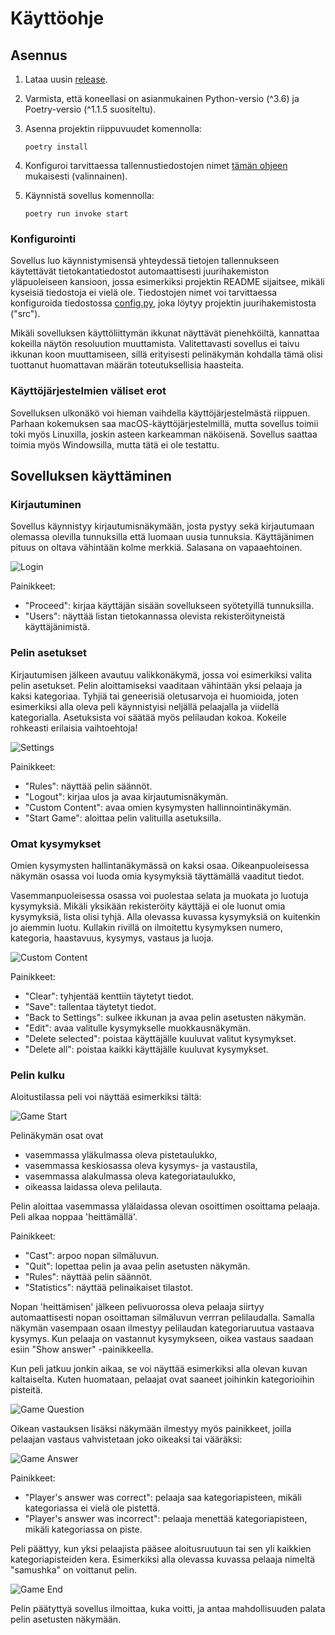 # Käyttöohje

## Asennus

1. Lataa uusin [release](https://github.com/samushka13/ot-harjoitustyo/releases).

2. Varmista, että koneellasi on asianmukainen Python-versio (^3.6) ja Poetry-versio (^1.1.5 suositeltu).

3. Asenna projektin riippuvuudet komennolla:

       poetry install

4. Konfiguroi tarvittaessa tallennustiedostojen nimet [tämän ohjeen](https://github.com/samushka13/ot-harjoitustyo/blob/master/dokumentaatio/kayttoohje.md#konfigurointi) mukaisesti (valinnainen).

5. Käynnistä sovellus komennolla:

       poetry run invoke start

### Konfigurointi

Sovellus luo käynnistymisensä yhteydessä tietojen tallennukseen käytettävät tietokantatiedostot automaattisesti juurihakemiston yläpuoleiseen kansioon, jossa esimerkiksi projektin README sijaitsee, mikäli kyseisiä tiedostoja ei vielä ole. Tiedostojen nimet voi tarvittaessa konfiguroida tiedostossa [config.py](https://github.com/samushka13/ot-harjoitustyo/blob/master/src/config.py), joka löytyy projektin juurihakemistosta ("src").

Mikäli sovelluksen käyttöliittymän ikkunat näyttävät pienehköiltä, kannattaa kokeilla näytön resoluution muuttamista. Valitettavasti sovellus ei taivu ikkunan koon muuttamiseen, sillä erityisesti pelinäkymän kohdalla tämä olisi tuottanut huomattavan määrän toteutuksellisia haasteita.

### Käyttöjärjestelmien väliset erot 

Sovelluksen ulkonäkö voi hieman vaihdella käyttöjärjestelmästä riippuen. Parhaan kokemuksen saa macOS-käyttöjärjestelmillä, mutta sovellus toimii toki myös Linuxilla, joskin asteen karkeamman näköisenä. Sovellus saattaa toimia myös Windowsilla, mutta tätä ei ole testattu.

## Sovelluksen käyttäminen

### Kirjautuminen

Sovellus käynnistyy kirjautumisnäkymään, josta pystyy sekä kirjautumaan olemassa olevilla tunnuksilla että luomaan uusia tunnuksia. Käyttäjänimen pituus on oltava vähintään kolme merkkiä. Salasana on vapaaehtoinen.

![Login](screenshots/login.png)

Painikkeet:

- "Proceed": kirjaa käyttäjän sisään sovellukseen syötetyillä tunnuksilla.
- "Users": näyttää listan tietokannassa olevista rekisteröityneistä käyttäjänimistä.

### Pelin asetukset

Kirjautumisen jälkeen avautuu valikkonäkymä, jossa voi esimerkiksi valita pelin asetukset. Pelin aloittamiseksi vaaditaan vähintään yksi pelaaja ja kaksi kategoriaa. Tyhjiä tai geneerisiä oletusarvoja ei huomioida, joten esimerkiksi alla oleva peli käynnistyisi neljällä pelaajalla ja viidellä kategorialla. Asetuksista voi säätää myös pelilaudan kokoa. Kokeile rohkeasti erilaisia vaihtoehtoja!

![Settings](screenshots/settings.png)

Painikkeet:

- "Rules": näyttää pelin säännöt.
- "Logout": kirjaa ulos ja avaa kirjautumisnäkymän.
- "Custom Content": avaa omien kysymysten hallinnointinäkymän.
- "Start Game": aloittaa pelin valituilla asetuksilla.

### Omat kysymykset

Omien kysymysten hallintanäkymässä on kaksi osaa. Oikeanpuoleisessa näkymän osassa voi luoda omia kysymyksiä täyttämällä vaaditut tiedot. 

Vasemmanpuoleisessa osassa voi puolestaa selata ja muokata jo luotuja kysymyksiä. Mikäli yksikään rekisteröity käyttäjä ei ole luonut omia kysymyksiä, lista olisi tyhjä. Alla olevassa kuvassa kysymyksiä on kuitenkin jo aiemmin luotu. Kullakin rivillä on ilmoitettu kysymyksen numero, kategoria, haastavuus, kysymys, vastaus ja luoja.

![Custom Content](screenshots/custom_content.png)

Painikkeet:

- "Clear": tyhjentää kenttiin täytetyt tiedot.
- "Save": tallentaa täytetyt tiedot.
- "Back to Settings": sulkee ikkunan ja avaa pelin asetusten näkymän.
- "Edit": avaa valitulle kysymykselle muokkausnäkymän.
- "Delete selected": poistaa käyttäjälle kuuluvat valitut kysymykset.
- "Delete all": poistaa kaikki käyttäjälle kuuluvat kysymykset.

### Pelin kulku

Aloitustilassa peli voi näyttää esimerkiksi tältä:

![Game Start](screenshots/game_start.png)

Pelinäkymän osat ovat

- vasemmassa yläkulmassa oleva pistetaulukko,
- vasemmassa keskiosassa oleva kysymys- ja vastaustila,
- vasemmassa alakulmassa oleva kategoriataulukko,
- oikeassa laidassa oleva pelilauta.

Pelin aloittaa vasemmassa ylälaidassa olevan osoittimen osoittama pelaaja. Peli alkaa noppaa 'heittämällä'.

Painikkeet:

- "Cast": arpoo nopan silmäluvun.
- "Quit": lopettaa pelin ja avaa pelin asetusten näkymän.
- "Rules": näyttää pelin säännöt.
- "Statistics": näyttää pelinaikaiset tilastot.

Nopan 'heittämisen' jälkeen pelivuorossa oleva pelaaja siirtyy automaattisesti nopan osoittaman silmäluvun verrran pelilaudalla. Samalla näkymän vasempaan osaan ilmestyy pelilaudan kategoriaruutua vastaava kysymys. Kun pelaaja on vastannut kysymykseen, oikea vastaus saadaan esiin "Show answer" -painikkeella.

Kun peli jatkuu jonkin aikaa, se voi näyttää esimerkiksi alla olevan kuvan kaltaiselta. Kuten huomataan, pelaajat ovat saaneet joihinkin kategorioihin pisteitä.

![Game Question](screenshots/game_question.png)

Oikean vastauksen lisäksi näkymään ilmestyy myös painikkeet, joilla pelaajan vastaus vahvistetaan joko oikeaksi tai vääräksi:

![Game Answer](screenshots/game_answer.png)

Painikkeet:

- "Player's answer was correct": pelaaja saa kategoriapisteen, mikäli kategoriassa ei vielä ole pistettä.
- "Player's answer was incorrect": pelaaja menettää kategoriapisteen, mikäli kategoriassa on piste.

Peli päättyy, kun yksi pelaajista pääsee aloitusruutuun tai sen yli kaikkien kategoriapisteiden kera. Esimerkiksi alla olevassa kuvassa pelaaja nimeltä "samushka" on voittanut pelin.

![Game End](screenshots/game_end.png)

Pelin päätyttyä sovellus ilmoittaa, kuka voitti, ja antaa mahdollisuuden palata pelin asetusten näkymään.
